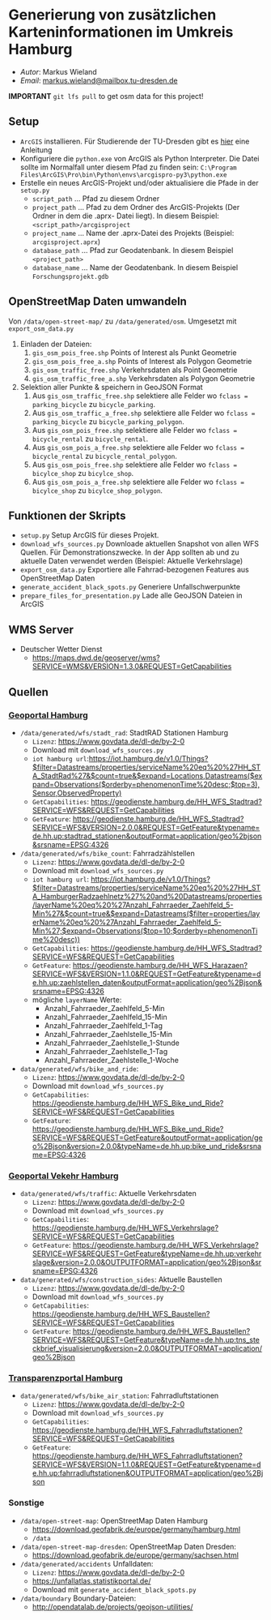 # Generierung von zusätzlichen Karteninformationen im Umkreis Hamburg

- *Autor*: Markus Wieland
- *Email*: markus.wieland@mailbox.tu-dresden.de

**IMPORTANT** `git lfs pull` to get osm data for this project!

## Setup

* `ArcGIS` installieren. Für Studierende der TU-Dresden gibt es <a href="https://tu-dresden.de/zih/dienste/service-katalog/arbeitsumgebung/dir_software/softwareliste/esri/esri_Stud">hier</a> eine Anleitung
* Konfiguriere die `python.exe` von ArcGIS als Python Interpreter. Die Datei sollte im Normalfall unter diesem Pfad zu finden sein: `C:\Program Files\ArcGIS\Pro\bin\Python\envs\arcgispro-py3\python.exe`
* Erstelle ein neues ArcGIS-Projekt und/oder aktualisiere die Pfade in der `setup.py`
  * `script_path` ... Pfad zu diesem Ordner
  * `project_path` ... Pfad zu dem Ordner des ArcGIS-Projekts (Der Ordner in dem die .aprx- Datei liegt). In diesem Beispiel: `<script_path>/arcgisproject`
  * `project_name` ... Name der .aprx-Datei des Projekts (Beispiel: `arcgisproject.aprx`)
  * `database_path` ... Pfad zur Geodatenbank. In diesem Beispiel `<project_path>`
  * `database_name` ... Name der Geodatenbank. In diesem Beispiel `Forschungsprojekt.gdb`

## OpenStreetMap Daten umwandeln
 
Von `/data/open-street-map/` zu `/data/generated/osm`. Umgesetzt mit `export_osm_data.py`

1. Einladen der Dateien:
   1. `gis_osm_pois_free.shp` Points of Interest als Punkt Geometrie
   2. `gis_osm_pois_free_a.shp` Points of Interest als Polygon Geometrie
   3. `gis_osm_traffic_free.shp` Verkehrsdaten als Point Geometrie
   4. `gis_osm_traffic_free_a.shp` Verkehrsdaten als Polygon Geometrie
2. Selektion aller Punkte & speichern in GeoJSON Format
   1. Aus `gis_osm_traffic_free.shp` selektiere alle Felder wo `fclass = parking_bicycle` zu `bicycle_parking`.
   1. Aus `gis_osm_traffic_a_free.shp` selektiere alle Felder wo `fclass = parking_bicycle` zu `bicycle_parking_polygon`.
   1. Aus `gis_osm_pois_free.shp` selektiere alle Felder wo `fclass = bicycle_rental` zu `bicycle_rental`.
   1. Aus `gis_osm_pois_a_free.shp` selektiere alle Felder wo `fclass = bicycle_rental` zu `bicycle_rental_polygon`.
   1. Aus `gis_osm_pois_free.shp` selektiere alle Felder wo `fclass = bicylce_shop` zu `bicylce_shop`.
   1. Aus `gis_osm_pois_a_free.shp` selektiere alle Felder wo `fclass = bicylce_shop` zu `bicylce_shop_polygon`.

## Funktionen der Skripts
- `setup.py` Setup ArcGIS für dieses Projekt.
- `download_wfs_sources.py` Downloade aktuellen Snapshot von allen WFS Quellen. Für Demonstrationszwecke. In der App sollten ab und zu aktuelle Daten verwendet werden (Beispiel: Aktuelle Verkehrslage)
- `export_osm_data.py` Exportiere alle Fahrrad-bezogenen Features aus OpenStreetMap Daten
- `generate_accident_black_spots.py` Generiere Unfallschwerpunkte
- `prepare_files_for_presentation.py` Lade alle GeoJSON Dateien in ArcGIS

## WMS Server
- Deutscher Wetter Dienst
  - https://maps.dwd.de/geoserver/wms?SERVICE=WMS&VERSION=1.3.0&REQUEST=GetCapabilities

## Quellen

### <a href="https://geoportal-hamburg.de/geo-online/">Geoportal Hamburg</a>
- `/data/generated/wfs/stadt_rad`: StadtRAD Stationen Hamburg
  - `Lizenz`: https://www.govdata.de/dl-de/by-2-0
  - Download mit `download_wfs_sources.py`
  - `iot hamburg url`:https://iot.hamburg.de/v1.0/Things?$filter=Datastreams/properties/serviceName%20eq%20%27HH_STA_StadtRad%27&$count=true&$expand=Locations,Datastreams($expand=Observations($orderby=phenomenonTime%20desc;$top=3),Sensor,ObservedProperty)
  - `GetCapabilities`: https://geodienste.hamburg.de/HH_WFS_Stadtrad?SERVICE=WFS&REQUEST=GetCapabilities
  - `GetFeature`: https://geodienste.hamburg.de/HH_WFS_Stadtrad?SERVICE=WFS&VERSION=2.0.0&REQUEST=GetFeature&typename=de.hh.up:stadtrad_stationen&outputFormat=application/geo%2bjson&srsname=EPSG:4326
- `/data/generated/wfs/bike_count`: Fahrradzählstellen
  - `Lizenz`: https://www.govdata.de/dl-de/by-2-0
  - Download mit `download_wfs_sources.py`
  - `iot hamburg url`: https://iot.hamburg.de/v1.0/Things?$filter=Datastreams/properties/serviceName%20eq%20%27HH_STA_HamburgerRadzaehlnetz%27%20and%20Datastreams/properties/layerName%20eq%20%27Anzahl_Fahrraeder_Zaehlfeld_5-Min%27&$count=true&$expand=Datastreams($filter=properties/layerName%20eq%20%27Anzahl_Fahrraeder_Zaehlfeld_5-Min%27;$expand=Observations($top=10;$orderby=phenomenonTime%20desc))
  - `GetCapabilities`: https://geodienste.hamburg.de/HH_WFS_Stadtrad?SERVICE=WFS&REQUEST=GetCapabilities
  - `GetFeature`: https://geodienste.hamburg.de/HH_WFS_Harazaen?SERVICE=WFS&VERSION=1.1.0&REQUEST=GetFeature&typename=de.hh.up:zaehlstellen_daten&outputFormat=application/geo%2Bjson&srsname=EPSG:4326
  - mögliche `layerName` Werte: 
    - Anzahl_Fahrraeder_Zaehlfeld_5-Min 
    - Anzahl_Fahrraeder_Zaehlfeld_15-Min 
    - Anzahl_Fahrraeder_Zaehlfeld_1-Tag 
    - Anzahl_Fahrraeder_Zaehlstelle_15-Min 
    - Anzahl_Fahrraeder_Zaehlstelle_1-Stunde 
    - Anzahl_Fahrraeder_Zaehlstelle_1-Tag 
    - Anzahl_Fahrraeder_Zaehlstelle_1-Woche
- `data/generated/wfs/bike_and_ride`: 
  - `Lizenz`: https://www.govdata.de/dl-de/by-2-0
  - Download mit `download_wfs_sources.py`
  - `GetCapabilities`: https://geodienste.hamburg.de/HH_WFS_Bike_und_Ride?SERVICE=WFS&REQUEST=GetCapabilities
  - `GetFeature`: https://geodienste.hamburg.de/HH_WFS_Bike_und_Ride?SERVICE=WFS&REQUEST=GetFeature&outputFormat=application/geo%2Bjson&version=2.0.0&typeName=de.hh.up:bike_und_ride&srsname=EPSG:4326

### <a href="https://geoportal-hamburg.de/geo-online/">Geoportal Vekehr Hamburg</a>
- `data/generated/wfs/traffic`: Aktuelle Verkehrsdaten
  - `Lizenz`: https://www.govdata.de/dl-de/by-2-0
  - Download mit `download_wfs_sources.py`
  - `GetCapabilities`: https://geodienste.hamburg.de/HH_WFS_Verkehrslage?SERVICE=WFS&REQUEST=GetCapabilities
  - `GetFeature`: https://geodienste.hamburg.de/HH_WFS_Verkehrslage?SERVICE=WFS&REQUEST=GetFeature&typeName=de.hh.up:verkehrslage&version=2.0.0&OUTPUTFORMAT=application/geo%2Bjson&srsname=EPSG:4326
- `data/generated/wfs/construction_sides`: Aktuelle Baustellen
  - `Lizenz`: https://www.govdata.de/dl-de/by-2-0
  - Download mit `download_wfs_sources.py`
  - `GetCapabilities`: https://geodienste.hamburg.de/HH_WFS_Baustellen?SERVICE=WFS&REQUEST=GetCapabilities
  - `GetFeature`: https://geodienste.hamburg.de/HH_WFS_Baustellen?SERVICE=WFS&REQUEST=GetFeature&typeName=de.hh.up:tns_steckbrief_visualisierung&version=2.0.0&OUTPUTFORMAT=application/geo%2Bjson

### <a href="https://suche.transparenz.hamburg.de/">Transparenzportal Hamburg</a>
- `data/generated/wfs/bike_air_station`: Fahrradluftstationen
  - `Lizenz`: https://www.govdata.de/dl-de/by-2-0
  - Download mit `download_wfs_sources.py`
  - `GetCapabilities`: https://geodienste.hamburg.de/HH_WFS_Fahrradluftstationen?SERVICE=WFS&REQUEST=GetCapabilities
  - `GetFeature`: https://geodienste.hamburg.de/HH_WFS_Fahrradluftstationen?SERVICE=WFS&VERSION=1.1.0&REQUEST=GetFeature&typename=de.hh.up:fahrradluftstationen&OUTPUTFORMAT=application/geo%2Bjson



### Sonstige
- `/data/open-street-map`: OpenStreetMap Daten Hamburg
  - https://download.geofabrik.de/europe/germany/hamburg.html
  - `/data`
- `/data/open-street-map-dresden`: OpenStreetMap Daten Dresden: 
  - https://download.geofabrik.de/europe/germany/sachsen.html
- `/data/generated/accidents` Unfalldaten: 
  - `Lizenz`: https://www.govdata.de/dl-de/by-2-0
  - https://unfallatlas.statistikportal.de/
  - Download mit `generate_accident_black_spots.py`
- `/data/boundary` Boundary-Dateien: 
  - http://opendatalab.de/projects/geojson-utilities/